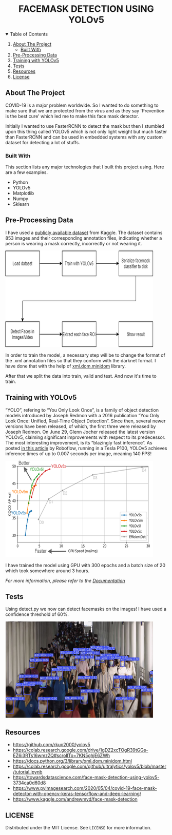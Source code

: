 



<div align="center">

  <h1 align="center">FACEMASK DETECTION USING YOLOv5</h1>

</div>




<details open="open">
  <summary>Table of Contents</summary>
  <ol>
    <li>
      <a href="#about-the-project">About The Project</a>
      <ul>
        <li><a href="#built-with">Built With</a></li>
      </ul>
    </li>
    <li><a href="#pre-processing-data">Pre-Processing Data</a></li>
    <li><a href="#training-with-yolov5">Training with YOLOv5</a></li>
    <li><a href="#tests">Tests</a></li>
    <li><a href="#resources">Resources</a></li>
    <li><a href="#license">License</a></li>
  </ol>
</details>



## About The Project

COVID-19 is a major problem worldwide. So I wanted to do something to make sure that we are protected from the virus and as they say 'Prevention is the best cure' which led me to make this face mask detector. 

Initially I wanted to use FasterRCNN to detect the mask but then I stumbled upon this thing called YOLOv5 which is not only light weight but much faster than FasterRCNN and can be used in embedded systems with any custom dataset for detecting a lot of stuffs.

### Built With

This section lists any major technologies that I built this project using. Here are a few examples.
* Python
* YOLOv5
* Matplotlib
* Numpy
* Sklearn


## Pre-Processing Data

I have used a [publicly available dataset](https://www.kaggle.com/andrewmvd/face-mask-detection) from Kaggle. The dataset contains 853 images and their corresponding annotation files, indicating whether a person is wearing a mask correctly, incorrectly or not wearing it. 


<p align="left">
  <img width="460" height="300" src="Images/flowchart.png">
</p>

In order to train the model, a necessary step will be to change the format of the .xml annotation files so that they conform with the darknet format. I have done that with the help of [xml.dom.minidom](https://docs.python.org/3/library/xml.dom.minidom.html) library.

After that we split the data into train, valid and test. And now it's time to train.




## Training with YOLOv5

“YOLO”, refering to “You Only Look Once”, is a family of object detection models introduced by Joseph Redmon with a 2016 publication “You Only Look Once: Unified, Real-Time Object Detection”. Since then, several newer versions have been released, of which, the first three were released by Joseph Redmon. On June 29, Glenn Jocher released the latest version YOLOv5, claiming significant improvements with respect to its predecessor. The most interesting improvement, is its “blazingly fast inference”. As posted [in this article](https://blog.roboflow.com/yolov5-is-here/) by Roboflow, running in a Tesla P100, YOLOv5 achieves inference times of up to 0.007 seconds per image, meaning 140 FPS!

<p align="left">
  <img width="460" height="300" src="Images/speed.png">
</p>

I have trained the model using GPU with 300 epochs and a batch size of 20 which took somewhere around 3 hours.

_For more information, please refer to the [Documentation](https://github.com/rkuo2000/yolov5)_

## Tests

Using detect.py we now can detect facemasks on the images! I have used a confidence threshold of 60%.

<p align="left">
  <img width="460" height="300" src="Images/download.jfif">
</p>



## Resources

* https://github.com/rkuo2000/yolov5
* https://colab.research.google.com/drive/1gDZ2xcTOgR39tGGs-EZ6i3RTs16wmzZQ#scrollTo=7KN5ghjE6ZWh
* https://docs.python.org/3/library/xml.dom.minidom.html
* https://colab.research.google.com/github/ultralytics/yolov5/blob/master/tutorial.ipynb
* https://towardsdatascience.com/face-mask-detection-using-yolov5-3734ca0d60d8
* https://www.pyimagesearch.com/2020/05/04/covid-19-face-mask-detector-with-opencv-keras-tensorflow-and-deep-learning/
* https://www.kaggle.com/andrewmvd/face-mask-detection


## LICENSE

Distributed under the MIT License. See `LICENSE` for more information.




